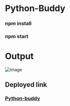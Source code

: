 # Python-Buddy

### npm install
### npm start

# Output

![image](https://github.com/user-attachments/assets/ff3ef41e-f406-4a30-b578-390792dc683a)

## Deployed link

### [Python-buddy](https://skcchandrukt.vercel.app/)
